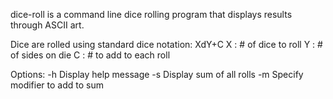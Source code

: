 dice-roll is a command line dice rolling program that displays results through ASCII art.

Dice are rolled using standard dice notation: 
XdY+C
X : # of dice to roll
Y : # of sides on die
C : # to add to each roll

Options: 
-h  Display help message
-s  Display sum of all rolls
-m  Specify modifier to add to sum
